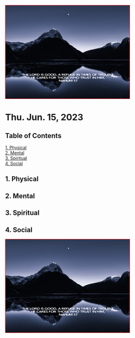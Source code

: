 <!-- [Thu.Jun.15,2023](./20230615.png) -->
<img src="20230615.png" style="width: 400px;height:300px; border: 1px solid red;">

# Thu. Jun. 15, 2023

## Table of Contents
 
[1. Physical](#1-physical)  
[2. Mental](#2-mental)  
[3. Spiritual](#3-spiritual)  
[4. Social](#4-social)  

  

## 1. Physical
## 2. Mental
## 3. Spiritual
## 4. Social 

<img src="20230615.png" style="width: 400px;height:300px; border: 1px solid red;">
